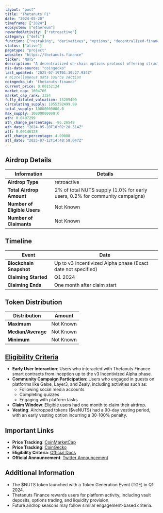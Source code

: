```yaml
---
layout: "post"
title: "Thetanuts Fi"
date: "2024-05-20"
timeframe: ["2024"]
ecosystem: ["ethereum"]
rewardedActivity: ["retroactive"]
category: ["defi"]
function: ["restaking", "derivatives", "options", "decentralized-finance", "lrtfi"]
status: ["alive"]
pagetype: "project"
website: "https://thetanuts.finance"
ticker: "NUTS"
description: "A decentralized on-chain options protocol offering structured yield vaults and innovative financial instruments for DeFi users."
mis-data-source: "coingecko"
last_updated: "2025-07-19T01:39:27.934Z"
# miscellaneous data source section
coingecko_id: "thetanuts-finance"
current_price: 0.00152124
market_cap: 1604766
market_cap_rank: 3354
fully_diluted_valuation: 15205400
circulating_supply: 1055392499.99
total_supply: 10000000000.0
max_supply: 10000000000.0
ath: 0.0407299
ath_change_percentage: -96.26549
ath_date: "2024-05-20T10:02:20.314Z"
atl: 0.00146128
atl_change_percentage: 4.09088
atl_date: "2025-07-12T14:48:58.047Z"
---
```


## Airdrop Details

| Information                  | Details                                                                      |
| ---------------------------- | ---------------------------------------------------------------------------- |
| **Airdrop Type**             | retroactive                                                                  |
| **Total Airdrop Amount**     | 2% of total NUTS supply (1.0% for early users, 0.2% for community campaigns) |
| **Number of Eligible Users** | Not Known                                                                    |
| **Number of Claimants**      | Not Known                                                                    |

## Timeline

| Event                   | Date                                                         |
| ----------------------- | ------------------------------------------------------------ |
| **Blockchain Snapshot** | Up to v3 Incentivized Alpha phase (Exact date not specified) |
| **Claiming Started**    | Q1 2024                                                      |
| **Claiming Ends**       | One month after claim start                                  |

## Token Distribution

| Distribution       | Amount    |
| ------------------ | --------- |
| **Maximum**        | Not Known |
| **Median/Average** | Not Known |
| **Minimum**        | Not Known |

## [Eligibility Criteria](https://docs.thetanuts.finance/nuts-token/season-1-airdrop)

- **Early User Interaction**: Users who interacted with Thetanuts Finance smart contracts from inception up to the v3 Incentivized Alpha phase.
- **Community Campaign Participation**: Users who engaged in quests on platforms like Galxe, Layer3, and Zealy, including activities such as:
  - Following social media accounts
  - Completing quizzes
  - Engaging with platform tasks
- **Claim Window**: Eligible users had one month to claim their airdrop.
- **Vesting**: Airdropped tokens ($veNUTS) had a 90-day vesting period, with an early vesting option incurring a 30-100% penalty.

## Important Links

- **Price Tracking**: [CoinMarketCap](https://coinmarketcap.com/currencies/thetanuts-finance)
- **Price Tracking**: [CoinGecko](https://www.coingecko.com/en/coins/thetanuts-finance)
- **Eligibility Criteria**: [Official Docs](https://docs.thetanuts.finance/nuts-token/season-1-airdrop)
- **Official Announcement**: [Twitter Announcement](https://x.com/ThetanutsFi/status/1792500037840502791)

## Additional Information

- The $NUTS token launched with a Token Generation Event (TGE) in Q1 2024.
- Thetanuts Finance rewards users for platform activity, including vault deposits, options trading, and liquidity provision.
- Future airdrop seasons may follow similar engagement-based criteria.